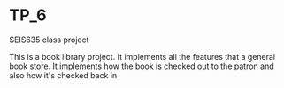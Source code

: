 # TP_6
SEIS635 class project

This is a book library project. It implements all the features that a general book store. It implements how the book is checked out to the patron and also how it's checked back in
